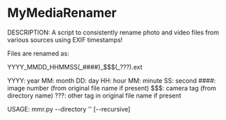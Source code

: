 # MyMediaRenamer

DESCRIPTION:
A script to consistently rename photo and video files from various sources using EXIF timestamps!

Files are renamed as:

   YYYY\_MMDD\_HHMMSS(\_####)\_$$$(\_???).ext

   YYYY: year
   MM:   month
   DD:   day
   HH:   hour
   MM:   minute
   SS:   second
   ####: image number (from original file name if present)
   $$$:  camera tag (from directory name)
   ???:  other tag in original file name if present

USAGE:
   mmr.py --directory '<full path to directory>' [--recursive]
   
